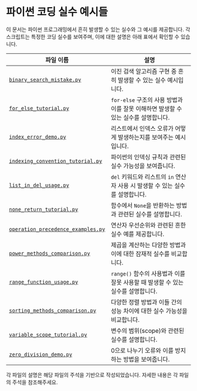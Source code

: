 # 파이썬 코딩 실수 예시들

이 문서는 파이썬 프로그래밍에서 흔히 발생할 수 있는 실수와 그 예시를 제공합니다. 각 스크립트는 특정한 코딩 실수를 보여주며, 이에 대한 설명은 아래 표에서 확인할 수 있습니다.

| 파일 이름 | 설명 |
|--------------------------|----------------------------------------------------------------------------------------------------------------------------------------------------------------------------------------|
| [`binary_search_mistake.py`](https://github.com/dremdeveloper/codingtest_python/blob/main/mistake/binary_search_mistake.py) | 이진 검색 알고리즘 구현 중 흔히 발생할 수 있는 실수 예시입니다. |
| [`for_else_tutorial.py`](https://github.com/dremdeveloper/codingtest_python/blob/main/mistake/for_else_tutorial.py) | `for-else` 구조의 사용 방법과 이를 잘못 이해하면 발생할 수 있는 실수를 설명합니다. |
| [`index_error_demo.py`](https://github.com/dremdeveloper/codingtest_python/blob/main/mistake/index_error_demo.py) | 리스트에서 인덱스 오류가 어떻게 발생하는지를 보여주는 예시입니다. |
| [`indexing_convention_tutorial.py`](https://github.com/dremdeveloper/codingtest_python/blob/main/mistake/indexing_convention_tutorial.py) | 파이썬의 인덱싱 규칙과 관련된 실수 가능성을 보여줍니다. |
| [`list_in_del_usage.py`](https://github.com/dremdeveloper/codingtest_python/blob/main/mistake/list_in_del_usage.py) | `del` 키워드와 리스트의 `in` 연산자 사용 시 발생할 수 있는 실수를 설명합니다. |
| [`none_return_tutorial.py`](https://github.com/dremdeveloper/codingtest_python/blob/main/mistake/none_return_tutorial.py) | 함수에서 `None`을 반환하는 방법과 관련된 실수를 설명합니다. |
| [`operation_precedence_examples.py`](https://github.com/dremdeveloper/codingtest_python/blob/main/mistake/operation_precedence_examples.py) | 연산자 우선순위와 관련된 흔한 실수 예를 제공합니다. |
| [`power_methods_comparison.py`](https://github.com/dremdeveloper/codingtest_python/blob/main/mistake/power_methods_comparison.py) | 제곱을 계산하는 다양한 방법과 이에 대한 잠재적 실수를 비교합니다. |
| [`range_function_usage.py`](https://github.com/dremdeveloper/codingtest_python/blob/main/mistake/range_function_usage.py) | `range()` 함수의 사용법과 이를 잘못 사용할 때 발생할 수 있는 실수를 설명합니다. |
| [`sorting_methods_comparison.py`](https://github.com/dremdeveloper/codingtest_python/blob/main/mistake/sorting_methods_comparison.py) | 다양한 정렬 방법과 이들 간의 성능 차이에 대한 실수 가능성을 비교합니다. |
| [`variable_scope_tutorial.py`](https://github.com/dremdeveloper/codingtest_python/blob/main/mistake/variable_scope_tutorial.py) | 변수의 범위(scope)와 관련된 실수를 설명합니다. |
| [`zero_division_demo.py`](https://github.com/dremdeveloper/codingtest_python/blob/main/mistake/zero_division_demo.py) | 0으로 나누기 오류와 이를 방지하는 방법을 보여줍니다. |

각 파일의 설명은 해당 파일의 주석을 기반으로 작성되었습니다. 자세한 내용은 각 파일의 주석을 참조해주세요.

